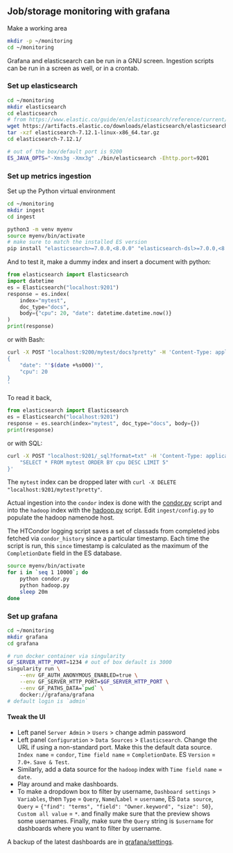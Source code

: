 ## Job/storage monitoring with grafana

Make a working area
```bash
mkdir -p ~/monitoring
cd ~/monitoring
```

Grafana and elasticsearch can be run in a GNU screen. Ingestion scripts
can be run in a screen as well, or in a crontab.

### Set up elasticsearch

```bash
cd ~/monitoring
mkdir elasticsearch
cd elasticsearch
# from https://www.elastic.co/guide/en/elasticsearch/reference/current/targz.html
wget https://artifacts.elastic.co/downloads/elasticsearch/elasticsearch-7.12.1-linux-x86_64.tar.gz
tar -xzf elasticsearch-7.12.1-linux-x86_64.tar.gz
cd elasticsearch-7.12.1/ 

# out of the box/default port is 9200
ES_JAVA_OPTS="-Xms3g -Xmx3g" ./bin/elasticsearch -Ehttp.port=9201
```


### Set up metrics ingestion

Set up the Python virtual environment
```bash
cd ~/monitoring
mkdir ingest
cd ingest

python3 -m venv myenv
source myenv/bin/activate
# make sure to match the installed ES version
pip install "elasticsearch>=7.0.0,<8.0.0" "elasticsearch-dsl>=7.0.0,<8.0.0" pytz tqdm requests
```

And to test it, make a dummy index and insert a document with python:
```python
from elasticsearch import Elasticsearch
import datetime
es = Elasticsearch("localhost:9201")
response = es.index(
    index="mytest",
    doc_type="docs",
    body={"cpu": 20, "date": datetime.datetime.now()}
)
print(response)
```
or with Bash:
```bash
curl -X POST "localhost:9200/mytest/docs?pretty" -H 'Content-Type: application/json' -d'
{
    "date": "'$(date +%s000)'",
    "cpu": 20
}
'
```

To read it back,
```python
from elasticsearch import Elasticsearch
es = Elasticsearch("localhost:9201")
response = es.search(index="mytest", doc_type="docs", body={})
print(response)
```

or with SQL:
```bash
curl -X POST "localhost:9201/_sql?format=txt" -H 'Content-Type: application/json' -d'{"query":
    "SELECT * FROM mytest ORDER BY cpu DESC LIMIT 5"
}'
```

The `mytest` index can be dropped later with `curl -X DELETE "localhost:9201/mytest?pretty"`.

Actual ingestion into the `condor` index is done with the [condor.py](ingest/condor.py) script
and into the `hadoop` index with the [hadoop.py](ingest/hadoop.py) script. Edit `ingest/config.py` to populate the hadoop namenode
host.

The HTCondor logging script saves a set of classads from completed jobs fetched via `condor_history` since a particular timestamp.
Each time the script is run, this `since` timestamp is calculated as the maximum of the `CompletionDate`
field in the ES database.

```bash
source myenv/bin/activate
for i in `seq 1 10000`; do 
    python condor.py
    python hadoop.py
    sleep 20m
done
```



### Set up grafana

```bash
cd ~/monitoring
mkdir grafana
cd grafana

# run docker container via singularity
GF_SERVER_HTTP_PORT=1234 # out of box default is 3000
singularity run \
    --env GF_AUTH_ANONYMOUS_ENABLED=true \
    --env GF_SERVER_HTTP_PORT=$GF_SERVER_HTTP_PORT \
    --env GF_PATHS_DATA=`pwd` \
    docker://grafana/grafana
# default login is `admin`
```

#### Tweak the UI

* Left panel `Server Admin` > `Users` > change admin password
* Left panel `Configuration` > `Data Sources` > `Elasticsearch`. Change the URL if using a non-standard port. Make this the default data source.
`Index name` = `condor`, `Time field name` = `CompletionDate`. ES `Version` = `7.0+`. `Save & Test`.
* Similarly, add a data source for the `hadoop` index with `Time field name` = `date`.
* Play around and make dashboards.
* To make a dropdown box to filter by username, `Dashboard settings` > `Variables`, 
then `Type` = `Query`, `Name`/`Label` = `username`, ES `Data source`,
`Query` = `{"find": "terms", "field": "Owner.keyword", "size": 50}`,
`Custom all value` = `*`.
and finally make sure that the preview shows some usernames. 
Finally, make sure the `Query` string is `$username` for dashboards where you want to filter by username.

A backup of the latest dashboards are in [grafana/settings](grafana/settings).

